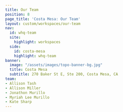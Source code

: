 ```yaml
---
title: Our Team
position: 8
page_title: 'Costa Mesa: Our Team'
layout: custom/workspaces/our-team
nav:
  id: whq-team
  site:
    highlight: workspaces
  side:
    id: costa-mesa
    highlight: whq-team
banner:
  image: "/assets/images/topo-banner-bg.jpg"
  title: Costa Mesa
  subtitle: 270 Baker St E, Ste 200, Costa Mesa, CA
team:
- Allison Tash
- Allison Miller
- Jonathon Murillo
- Myriah Lee Murillo
- Kate Sharp
---
```

